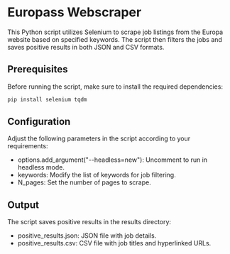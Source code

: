 # Europass Webscraper

This Python script utilizes Selenium to scrape job listings from the Europa website based on specified keywords. The script then filters the jobs and saves positive results in both JSON and CSV formats.

## Prerequisites

Before running the script, make sure to install the required dependencies:

```bash
pip install selenium tqdm
```

## Configuration
Adjust the following parameters in the script according to your requirements:

- options.add_argument("--headless=new"): Uncomment to run in headless mode.
- keywords: Modify the list of keywords for job filtering.
- N_pages: Set the number of pages to scrape.

## Output
The script saves positive results in the results directory:

- positive_results.json: JSON file with job details.
- positive_results.csv: CSV file with job titles and hyperlinked URLs.

